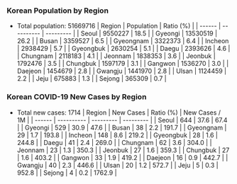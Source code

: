
### Korean Population by Region
* Total population: 51669716
| Region | Population | Ratio (%) |
| ------ | ---------- | --------- |
| Seoul | 9550227 | 18.5 |
| Gyeongi | 13530519 | 26.2 |
| Busan | 3359527 | 6.5 |
| Gyeongnam | 3322373 | 6.4 |
| Incheon | 2938429 | 5.7 |
| Gyeongbuk | 2630254 | 5.1 |
| Daegu | 2393626 | 4.6 |
| Chungnam | 2118183 | 4.1 |
| Jeonnam | 1838353 | 3.6 |
| Jeonbuk | 1792476 | 3.5 |
| Chungbuk | 1597179 | 3.1 |
| Gangwon | 1536270 | 3.0 |
| Daejeon | 1454679 | 2.8 |
| Gwangju | 1441970 | 2.8 |
| Ulsan | 1124459 | 2.2 |
| Jeju | 675883 | 1.3 |
| Sejong | 365309 | 0.7 |

### Korean COVID-19 New Cases by Region
* Total new cases: 1714
| Region | New Cases | Ratio (%) | New Cases / 1M |
| ------ | ---------- | --------- | --------- |
| Seoul | 644 | 37.6 | 67.4 |
| Gyeongi | 529 | 30.9 | 47.6 |
| Busan | 38 | 2.2 | 191.7 |
| Gyeongnam | 29 | 1.7 | 193.8 |
| Incheon | 148 | 8.6 | 219.2 |
| Gyeongbuk | 28 | 1.6 | 244.8 |
| Daegu | 41 | 2.4 | 269.0 |
| Chungnam | 62 | 3.6 | 304.0 |
| Jeonnam | 23 | 1.3 | 350.3 |
| Jeonbuk | 27 | 1.6 | 359.3 |
| Chungbuk | 27 | 1.6 | 403.2 |
| Gangwon | 33 | 1.9 | 419.2 |
| Daejeon | 16 | 0.9 | 442.7 |
| Gwangju | 40 | 2.3 | 446.6 |
| Ulsan | 20 | 1.2 | 572.7 |
| Jeju | 5 | 0.3 | 952.8 |
| Sejong | 4 | 0.2 | 1762.9 |